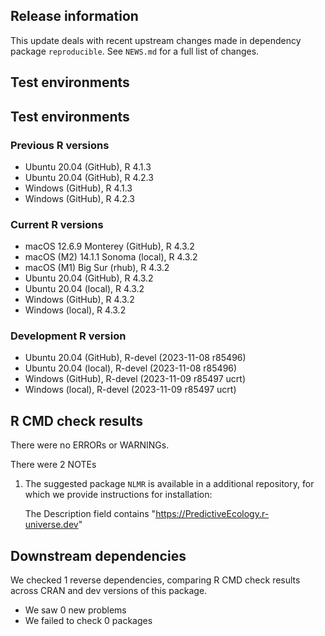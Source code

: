 ## Release information

This update deals with recent upstream changes made in dependency package `reproducible`.
See `NEWS.md` for a full list of changes.

## Test environments

## Test environments

### Previous R versions
* Ubuntu 20.04                 (GitHub), R 4.1.3
* Ubuntu 20.04                 (GitHub), R 4.2.3
* Windows                      (GitHub), R 4.1.3
* Windows                      (GitHub), R 4.2.3

### Current R versions
* macOS 12.6.9 Monterey        (GitHub), R 4.3.2
* macOS (M2) 14.1.1 Sonoma      (local), R 4.3.2
* macOS (M1) Big Sur             (rhub), R 4.3.2
* Ubuntu 20.04                 (GitHub), R 4.3.2
* Ubuntu 20.04                  (local), R 4.3.2
* Windows                      (GitHub), R 4.3.2
* Windows                       (local), R 4.3.2

### Development R version
* Ubuntu 20.04                 (GitHub), R-devel (2023-11-08 r85496)
* Ubuntu 20.04                  (local), R-devel (2023-11-08 r85496)
* Windows                      (GitHub), R-devel (2023-11-09 r85497 ucrt)
* Windows                       (local), R-devel (2023-11-09 r85497 ucrt)

## R CMD check results

There were no ERRORs or WARNINGs.

There were 2 NOTEs

1. The suggested package `NLMR` is available in a additional repository, for which we provide instructions for installation:

    The Description field contains
        "https://PredictiveEcology.r-universe.dev" 


## Downstream dependencies

We checked 1 reverse dependencies, comparing R CMD check results across CRAN and dev versions of this package.

 * We saw 0 new problems
 * We failed to check 0 packages
